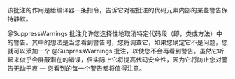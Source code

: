 该批注的作用是给编译器一条指令，告诉它对被批注的代码元素内部的某些警告保持静默。

@SuppressWarnings 批注允许您选择性地取消特定代码段（即，类或方法）中的警告。其中的想法是当您看到警告时，您将调查它，如果您确定它不是问题，您就可以添加一个 @SuppressWarnings 批注，以使您不会再看到警告。虽然它听起来似乎会屏蔽潜在的错误，但实际上它将提高代码安全性，因为它将防止您对警告无动于衷 — 您看到的每一个警告都将值得注意。



